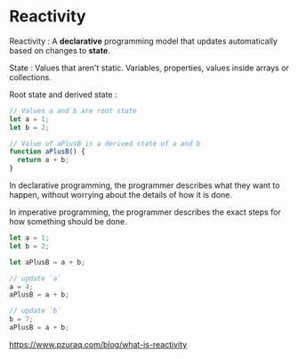 # Reactivity

Reactivity : A **declarative** programming model that updates automatically based on changes to **state**.

State : Values that aren't static. Variables, properties, values inside arrays or collections.

Root state and derived state :

```js
// Values a and b are root state
let a = 1;
let b = 2;

// Value of aPlusB is a derived state of a and b
function aPlusB() {
  return a + b;
}
```

In declarative programming, the programmer describes what they want to happen, without worrying about the details of how it is done.

In imperative programming, the programmer describes the exact steps for how something should be done.

```js
let a = 1;
let b = 2;

let aPlusB = a + b;

// update `a`
a = 4;
aPlusB = a + b;

// update `b`
b = 7;
aPlusB = a + b;
```

<https://www.pzuraq.com/blog/what-is-reactivity>
